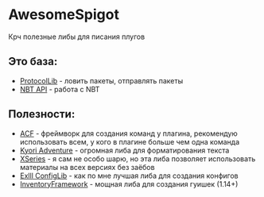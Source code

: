 # AwesomeSpigot
Крч полезные либы для писания плугов
## Это база:
- [ProtocolLib](https://www.spigotmc.org/resources/protocollib.1997/) - ловить пакеты, отправлять пакеты
- [NBT API](https://www.spigotmc.org/resources/nbt-api.7939/) - работа с NBT

## Полезности:
- [ACF](https://github.com/aikar/commands) - фреймворк для создания команд у плагина, рекомендую использовать всем, у кого в плагине больше чем одна команда
- [Kyori Adventure](https://docs.adventure.kyori.net/) - огромная либа для форматирования текста
- [XSeries](https://github.com/CryptoMorin/XSeries) - я сам не особо шарю, но эта либа позволяет использовать материалы на всех версиях без заёбов
- [Exlll ConfigLib](https://github.com/Exlll/ConfigLib) - как по мне лучшая либа для создания конфигов
- [InventoryFramework](https://github.com/stefvanschie/IF/) - мощная либа для создания гуишек (1.14+)
